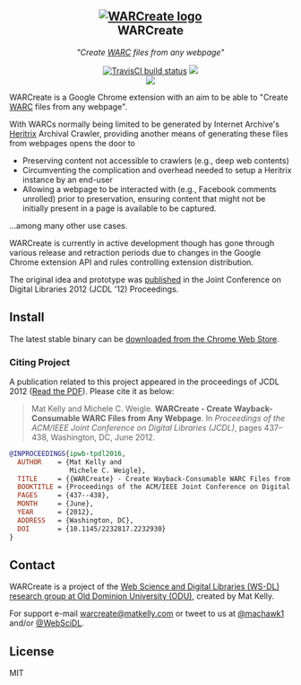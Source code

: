 <h2 align="center">
 <a href="https://github.com/machawk1/mink"><img src="https://cdn.rawgit.com/machawk1/warcreate/master/icons/icon-128.png" alt="WARCreate logo" /></a><br />WARCreate</h2>
 <p align="center" style="font-weight: normal;"><em>"Create <a href="http://www.iso.org/iso/catalogue_detail.htm?csnumber=44717">WARC</a> files from any webpage"</em></p>

<p align="center">
  <a href="https://travis-ci.org/machawk1/warcreate"><img src="https://travis-ci.org/machawk1/warcreate.svg" alt="TravisCI build status" /></a>
  <a href="http://standardjs.com/"><img src="https://img.shields.io/badge/code%20style-standard-brightgreen.svg" /></a>
  <br /><a href="https://chrome.google.com/webstore/detail/warcreate/kenncghfghgolcbmckhiljgaabnpcaaa?hl=en&gl=US"><img src="https://developer.chrome.com/webstore/images/ChromeWebStore_BadgeWBorder_v2_206x58.png"></a>
</p>

WARCreate is a Google Chrome extension with an aim to be able to "Create [WARC](http://www.iso.org/iso/catalogue_detail.htm?csnumber=44717) files from any webpage".

With WARCs normally being limited to be generated by Internet Archive's [Heritrix](https://github.com/internetarchive/heritrix3) Archival Crawler, providing another means of generating these files from webpages 
opens the door to
+ Preserving content not accessible to crawlers (e.g., deep web contents)
+ Circumventing the complication and overhead needed to setup a Heritrix instance by an end-user
+ Allowing a webpage to be interacted with (e.g., Facebook comments unrolled) prior to preservation, ensuring content that might not be initially present in a page is available to be captured.

...among many other use cases.

WARCreate is currently in active development though has gone through various release and retraction periods due to changes in the Google Chrome extension API and rules controlling extension distribution.

The original idea and prototype was [published](http://dl.acm.org/citation.cfm?id=2232930) in the Joint Conference on Digital Libraries 2012 (JCDL '12) Proceedings.

## Install ##

The latest stable binary can be [downloaded from the Chrome Web Store](https://chrome.google.com/webstore/detail/warcreate/kenncghfghgolcbmckhiljgaabnpcaaa?hl=en&gl=US).

### Citing Project

A publication related to this project appeared in the proceedings of JCDL 2012 ([Read the PDF](https://matkelly.com/papers/2012_jcdl_warcreate.pdf)). Please cite it as below:

> Mat Kelly and Michele C. Weigle. __WARCreate - Create Wayback-Consumable WARC Files from Any Webpage__. In _Proceedings of the ACM/IEEE Joint Conference on Digital Libraries (JCDL)_, pages 437–438, Washington, DC, June 2012.

```bib
@INPROCEEDINGS{ipwb-tpdl2016,
  AUTHOR    = {Mat Kelly and
               Michele C. Weigle},
  TITLE     = {{WARCreate} - Create Wayback-Consumable WARC Files from Any Webpage},
  BOOKTITLE = {Proceedings of the ACM/IEEE Joint Conference on Digital Libraries (JCDL)},
  PAGES     = {437--438},
  MONTH     = {June},
  YEAR      = {2012},
  ADDRESS   = {Washington, DC},
  DOI       = {10.1145/2232817.2232930}
}
```

## Contact ##
WARCreate is a project of the <a href="http://ws-dl.cs.odu.edu">Web Science and Digital Libraries (WS-DL) research group at Old Dominion University (ODU)</a>, created by Mat Kelly.

For support e-mail warcreate@matkelly.com or tweet to us at <a href="https://twitter.com/machawk1">@machawk1</a> and/or <a href="https://twitter.com/WebSciDL">@WebSciDL</a>.

## License ##
MIT
